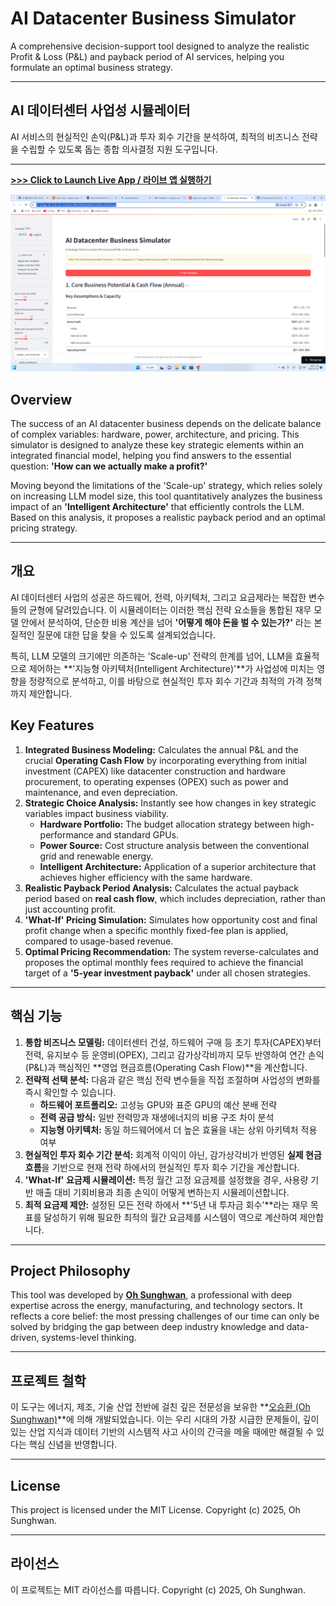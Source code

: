 # AI Datacenter Business Simulator

A comprehensive decision-support tool designed to analyze the realistic Profit & Loss (P&L) and payback period of AI services, helping you formulate an optimal business strategy.

---

## AI 데이터센터 사업성 시뮬레이터

AI 서비스의 현실적인 손익(P&L)과 투자 회수 기간을 분석하여, 최적의 비즈니스 전략을 수립할 수 있도록 돕는 종합 의사결정 지원 도구입니다.

---

[**>>> Click to Launch Live App / 라이브 앱 실행하기**](https://h2-energy-for-ai-dc-mix-simulator-lokmn9dwmkrbtmp7ovd3pn.streamlit.app/)

![Simulator's Final UI](https://github.com/HWAN-OH/H2-Energy-for-AI-DC-Mix-Simulator/blob/b3be6fc9d4a7b25f32a46099c36543946a7a9104/paper/AI%20DC%20%EC%8B%9C%EB%AE%AC%EB%A0%88%EC%9D%B4%EC%85%98%20%EC%8A%A4%ED%81%AC%EB%A6%B0%EC%83%B7.png)

## Overview

The success of an AI datacenter business depends on the delicate balance of complex variables: hardware, power, architecture, and pricing. This simulator is designed to analyze these key strategic elements within an integrated financial model, helping you find answers to the essential question: **'How can we actually make a profit?'**

Moving beyond the limitations of the 'Scale-up' strategy, which relies solely on increasing LLM model size, this tool quantitatively analyzes the business impact of an **'Intelligent Architecture'** that efficiently controls the LLM. Based on this analysis, it proposes a realistic payback period and an optimal pricing strategy.

---

## 개요

AI 데이터센터 사업의 성공은 하드웨어, 전력, 아키텍처, 그리고 요금제라는 복잡한 변수들의 균형에 달려있습니다. 이 시뮬레이터는 이러한 핵심 전략 요소들을 통합된 재무 모델 안에서 분석하여, 단순한 비용 계산을 넘어 **'어떻게 해야 돈을 벌 수 있는가?'** 라는 본질적인 질문에 대한 답을 찾을 수 있도록 설계되었습니다.

특히, LLM 모델의 크기에만 의존하는 'Scale-up' 전략의 한계를 넘어, LLM을 효율적으로 제어하는 **'지능형 아키텍처(Intelligent Architecture)'**가 사업성에 미치는 영향을 정량적으로 분석하고, 이를 바탕으로 현실적인 투자 회수 기간과 최적의 가격 정책까지 제안합니다.

## Key Features

1.  **Integrated Business Modeling:** Calculates the annual P&L and the crucial **Operating Cash Flow** by incorporating everything from initial investment (CAPEX) like datacenter construction and hardware procurement, to operating expenses (OPEX) such as power and maintenance, and even depreciation.
2.  **Strategic Choice Analysis:** Instantly see how changes in key strategic variables impact business viability.
    * **Hardware Portfolio:** The budget allocation strategy between high-performance and standard GPUs.
    * **Power Source:** Cost structure analysis between the conventional grid and renewable energy.
    * **Intelligent Architecture:** Application of a superior architecture that achieves higher efficiency with the same hardware.
3.  **Realistic Payback Period Analysis:** Calculates the actual payback period based on **real cash flow**, which includes depreciation, rather than just accounting profit.
4.  **'What-If' Pricing Simulation:** Simulates how opportunity cost and final profit change when a specific monthly fixed-fee plan is applied, compared to usage-based revenue.
5.  **Optimal Pricing Recommendation:** The system reverse-calculates and proposes the optimal monthly fees required to achieve the financial target of a **'5-year investment payback'** under all chosen strategies.

---

## 핵심 기능

1.  **통합 비즈니스 모델링:** 데이터센터 건설, 하드웨어 구매 등 초기 투자(CAPEX)부터 전력, 유지보수 등 운영비(OPEX), 그리고 감가상각비까지 모두 반영하여 연간 손익(P&L)과 핵심적인 **영업 현금흐름(Operating Cash Flow)**을 계산합니다.
2.  **전략적 선택 분석:** 다음과 같은 핵심 전략 변수들을 직접 조절하며 사업성의 변화를 즉시 확인할 수 있습니다.
    * **하드웨어 포트폴리오:** 고성능 GPU와 표준 GPU의 예산 분배 전략
    * **전력 공급 방식:** 일반 전력망과 재생에너지의 비용 구조 차이 분석
    * **지능형 아키텍처:** 동일 하드웨어에서 더 높은 효율을 내는 상위 아키텍처 적용 여부
3.  **현실적인 투자 회수 기간 분석:** 회계적 이익이 아닌, 감가상각비가 반영된 **실제 현금흐름**을 기반으로 현재 전략 하에서의 현실적인 투자 회수 기간을 계산합니다.
4.  **'What-If' 요금제 시뮬레이션:** 특정 월간 고정 요금제를 설정했을 경우, 사용량 기반 매출 대비 기회비용과 최종 손익이 어떻게 변하는지 시뮬레이션합니다.
5.  **최적 요금제 제안:** 설정된 모든 전략 하에서 **'5년 내 투자금 회수'**라는 재무 목표를 달성하기 위해 필요한 최적의 월간 요금제를 시스템이 역으로 계산하여 제안합니다.

---

## Project Philosophy

This tool was developed by **[Oh Sunghwan](https://www.linkedin.com/in/shoh1224/)**, a professional with deep expertise across the energy, manufacturing, and technology sectors. It reflects a core belief: the most pressing challenges of our time can only be solved by bridging the gap between deep industry knowledge and data-driven, systems-level thinking.

---

## 프로젝트 철학

이 도구는 에너지, 제조, 기술 산업 전반에 걸친 깊은 전문성을 보유한 **[오승환 (Oh Sunghwan)](https://www.linkedin.com/in/shoh1224/)**에 의해 개발되었습니다. 이는 우리 시대의 가장 시급한 문제들이, 깊이 있는 산업 지식과 데이터 기반의 시스템적 사고 사이의 간극을 메울 때에만 해결될 수 있다는 핵심 신념을 반영합니다.

---

## License

This project is licensed under the MIT License. Copyright (c) 2025, Oh Sunghwan.

---

## 라이선스

이 프로젝트는 MIT 라이선스를 따릅니다. Copyright (c) 2025, Oh Sunghwan.
